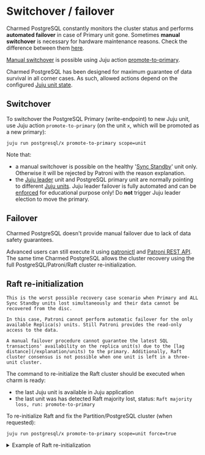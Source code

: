 # Switchover / failover

Charmed PostgreSQL constantly monitors the cluster status and performs **automated failover** in case of Primary unit gone. Sometimes **manual switchover** is necessary for hardware maintenance reasons. Check the difference between them [here](https://dbvisit.com/blog/difference-between-failover-vs-switchover).

[Manual switchover](https://en.wikipedia.org/wiki/Switchover) is possible using Juju action [promote-to-primary](https://charmhub.io/postgresql/actions#promote-to-primary). 

Charmed PostgreSQL has been designed for maximum guarantee of data survival in all corner cases. As such, allowed actions depend on the configured [Juju unit state](/explanation/units).

## Switchover 

To switchover the PostgreSQL Primary (write-endpoint) to new Juju unit, use Juju action `promote-to-primary` (on the unit `x`, which will be promoted as a new primary):

```text
juju run postgresql/x promote-to-primary scope=unit
```

Note that:
* a manual switchover is possible on the healthy '[Sync Standby](/explanation/units)' unit only. Otherwise it will be rejected by Patroni with the reason explanation.
* the [Juju leader](https://documentation.ubuntu.com/juju/3.6/reference/unit/#leader-unit) unit and PostgreSQL primary unit are normally pointing to different [Juju units](https://documentation.ubuntu.com/juju/3.6/reference/unit/). Juju leader failover is fully automated and can be [enforced](https://github.com/canonical/jhack?tab=readme-ov-file#elect) for educational purpose only! Do **not** trigger Juju leader election to move the primary.

## Failover

Charmed PostgreSQL doesn't provide manual failover due to lack of data safety guarantees.

Advanced users can still execute it using [patronictl](/reference/troubleshooting/cli-helpers) and [Patroni REST API](/reference/troubleshooting/cli-helpers). The same time Charmed PostgreSQL allows the cluster recovery using the full PostgreSQL/Patroni/Raft cluster re-initialization.

## Raft re-initialization

```{caution}
This is the worst possible recovery case scenario when Primary and ALL Sync Standby units lost simultaneously and their data cannot be recovered from the disc. 

In this case, Patroni cannot perform automatic failover for the only available Replica(s) units. Still Patroni provides the read-only access to the data.

A manual failover procedure cannot guarantee the latest SQL transactions' availability on the replica unit(s) due to the [lag distance](/explanation/units) to the primary. Additionally, Raft cluster consensus is not possible when one unit is left in a three-unit cluster. 
```

The command to re-initialize the Raft cluster should be executed when charm is ready:
* the last Juju unit is available in Juju application
* the last unit was has detected Raft majority lost, status: `Raft majority loss, run: promote-to-primary`

To re-initialize Raft and fix the Partition/PostgreSQL cluster (when requested):

```text
juju run postgresql/x promote-to-primary scope=unit force=true
```

<details><summary>Example of Raft re-initialization</summary>

Deploy PostgreSQL 3 units:

```text
> juju deploy postgresql --channel 16/stable --config synchronous_node_count=1

> juju status 
Model       Controller  Cloud/Region         Version  SLA          Timestamp
postgresql  lxd         localhost/localhost  3.6.5    unsupported  14:50:19+02:00

App         Version  Status  Scale  Charm       Channel  Rev  Exposed  Message
postgresql  14.17    active      3  postgresql  14/edge  615  no       

Unit           Workload  Agent  Machine  Public address  Ports     Message
postgresql/0*  active    idle   0        10.189.210.53   5432/tcp  
postgresql/1   active    idle   1        10.189.210.166  5432/tcp  
postgresql/2   active    idle   2        10.189.210.188  5432/tcp  Primary

Machine  State    Address         Inst id        Base          AZ  Message
0        started  10.189.210.53   juju-422c1a-0  ubuntu@22.04      Running
1        started  10.189.210.166  juju-422c1a-1  ubuntu@22.04      Running
2        started  10.189.210.188  juju-422c1a-2  ubuntu@22.04      Running
```

Find the current primary/standby/replica:

```text
> juju ssh postgresql/0
ubuntu@juju-422c1a-0:~$ sudo patronictl -c /var/snap/charmed-postgresql/current/etc/patroni/patroni.yaml list
+ Cluster: postgresql (7499430436963402504) ---+-----------+----+-----------+
| Member       | Host           | Role         | State     | TL | Lag in MB |
+--------------+----------------+--------------+-----------+----+-----------+
| postgresql-0 | 10.189.210.53  | Sync Standby | streaming |  3 |         0 |
| postgresql-1 | 10.189.210.166 | Replica      | streaming |  3 |         0 |
| postgresql-2 | 10.189.210.188 | Leader       | running   |  3 |           |
+--------------+----------------+--------------+-----------+----+-----------+
```

Kill the leader and sync standby machines:

```text
> lxc stop --force juju-422c1a-0  && lxc stop --force juju-422c1a-2

> juju status 
Model       Controller  Cloud/Region         Version  SLA          Timestamp
postgresql  lxd         localhost/localhost  3.6.5    unsupported  14:54:40+02:00

App         Version  Status  Scale  Charm       Channel  Rev  Exposed  Message
postgresql  14.17    active    1/3  postgresql  14/edge  615  no       

Unit           Workload  Agent  Machine  Public address  Ports     Message
postgresql/0   unknown   lost   0        10.189.210.53   5432/tcp  agent lost, see 'juju show-status-log postgresql/0'
postgresql/1*  active    idle   1        10.189.210.166  5432/tcp  <<<<<<<<< Replica unit left only
postgresql/2   unknown   lost   2        10.189.210.188  5432/tcp  agent lost, see 'juju show-status-log postgresql/2'

Machine  State    Address         Inst id        Base          AZ  Message
0        down     10.189.210.53   juju-422c1a-0  ubuntu@22.04      Running
1        started  10.189.210.166  juju-422c1a-1  ubuntu@22.04      Running
2        down     10.189.210.188  juju-422c1a-2  ubuntu@22.04      Running
```

At this stage it is recommended to restore the lost nodes, they will rejoin the cluster automatically once Juju detects their availability.

To start Raft re-initialization, remove DEAD machines as a signal to charm that they cannot be restored/started and no risks for split-brain:

```text
> juju remove-machine --force 0 
WARNING This command will perform the following actions:
will remove machine 0
- will remove unit postgresql/0
- will remove storage pgdata/0
Continue [y/N]? y

> juju remove-machine --force 2
WARNING This command will perform the following actions:
will remove machine 2
- will remove unit postgresql/2
- will remove storage pgdata/2
Continue [y/N]? y
```

Check the status to ensure `Raft majority loss`:

```text
> juju status
...
Unit           Workload  Agent      Machine  Public address  Ports     Message
postgresql/1*  blocked   executing  1        10.189.210.166  5432/tcp  Raft majority loss, run: promote-to-primary
...
```

Start Raft re-initialization:

```text
> juju run postgresql/1 promote-to-primary scope=unit force=true
```

Wait for re-initiation to be completed:

```
> juju status
...
Unit           Workload     Agent      Machine  Public address  Ports     Message
postgresql/1*  maintenance  executing  3        10.189.210.166  5432/tcp  (promote-to-primary) Reinitialising raft
...
```

At the end, the primary until is back:

```text
> juju status
Model       Controller  Cloud/Region         Version  SLA          Timestamp
postgresql  lxd         localhost/localhost  3.6.5    unsupported  15:03:12+02:00

App         Version  Status  Scale  Charm       Channel  Rev  Exposed  Message
postgresql  14.17    active      1  postgresql  14/edge  615  no       

Unit           Workload  Agent  Machine  Public address  Ports     Message
postgresql/1*  active    idle   1        10.189.210.166  5432/tcp  Primary

Machine  State    Address         Inst id        Base          AZ  Message
1        started  10.189.210.166  juju-422c1a-1  ubuntu@22.04      Running
```

Scale application to 3+ units to complete HA recovery:

```text
> juju add-unit postgresql -n 2
```

The healthy status:
```text
> juju status
Model       Controller  Cloud/Region         Version  SLA          Timestamp
postgresql  lxd         localhost/localhost  3.6.5    unsupported  15:09:56+02:00

App         Version  Status  Scale  Charm       Channel  Rev  Exposed  Message
postgresql  14.17    active      3  postgresql  14/edge  615  no       

Unit           Workload  Agent  Machine  Public address  Ports     Message
postgresql/1*  active    idle   1        10.189.210.166  5432/tcp  Primary
postgresql/3   active    idle   3        10.189.210.124  5432/tcp  
postgresql/4   active    idle   4        10.189.210.178  5432/tcp  

Machine  State    Address         Inst id        Base          AZ  Message
1        started  10.189.210.166  juju-422c1a-1  ubuntu@22.04      Running
3        started  10.189.210.124  juju-422c1a-3  ubuntu@22.04      Running
4        started  10.189.210.178  juju-422c1a-4  ubuntu@22.04      Running
```
</details>

